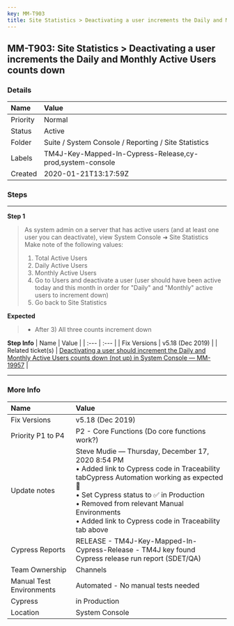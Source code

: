```yaml
---
key: MM-T903
title: Site Statistics > Deactivating a user increments the Daily and Monthly Active Users counts down
---
```


## MM-T903: Site Statistics > Deactivating a user increments the Daily and Monthly Active Users counts down

### Details

| Name     | Value                                                     |
| :------- | :-------------------------------------------------------- |
| Priority | Normal                                                    |
| Status   | Active                                                    |
| Folder   | Suite / System Console / Reporting / Site Statistics      |
| Labels   | TM4J-Key-Mapped-In-Cypress-Release,cy-prod,system-console |
| Created  | 2020-01-21T13:17:59Z                                      |

### Steps

<hr/>

**Step 1**

> <article>As system admin on a server that has active users (and at least one user you can deactivate), view System Console ➜ Site Statistics<br>Make note of the following values:<ol><li>Total Active Users</li><li>Daily Active Users</li><li>Monthly Active Users</li><li>Go to Users and deactivate a user (user should have been active today and this month in order for "Daily" and "Monthly" active users to increment down)</li><li>Go back to Site Statistics</li></ol></article>

**Expected**

> <article><ul><li>After 3) All three counts increment down</li></ul></article>

**Step Info**
| Name | Value |
| :--- | :--- |
| Fix Versions | v5.18 (Dec 2019) |
| Related ticket(s) | <a href="https://mattermost.atlassian.net/browse/MM-19957">Deactivating a user should increment the Daily and Monthly Active Users counts down (not up) in System Console — MM-19957</a> |

<hr/>

### More Info

| Name                     | Value                                                                                                                                                                                                                                                                                             |
| :----------------------- | :------------------------------------------------------------------------------------------------------------------------------------------------------------------------------------------------------------------------------------------------------------------------------------------------ |
| Fix Versions             | v5.18 (Dec 2019)                                                                                                                                                                                                                                                                                  |
| Priority P1 to P4        | P2 - Core Functions (Do core functions work?)                                                                                                                                                                                                                                                     |
| Update notes             | Steve Mudie — Thursday, December 17, 2020 8:54 PM<br>• Added link to Cypress code in Traceability tabCypress Automation working as expected 🎉<br>• Set Cypress status to ✅ in Production<br>• Removed from relevant Manual Environments<br>• Added link to Cypress code in Traceability tab above |
| Cypress Reports          | RELEASE - TM4J-Key-Mapped-In-Cypress-Release - TM4J key found Cypress release run report (SDET/QA)                                                                                                                                                                                                |
| Team Ownership           | Channels                                                                                                                                                                                                                                                                                          |
| Manual Test Environments | Automated - No manual tests needed                                                                                                                                                                                                                                                                |
| Cypress                  | in Production                                                                                                                                                                                                                                                                                     |
| Location                 | System Console                                                                                                                                                                                                                                                                                    |
